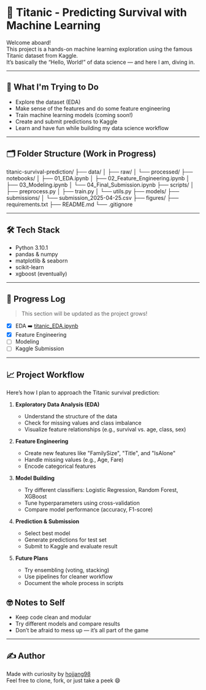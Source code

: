 # 🚢 Titanic - Predicting Survival with Machine Learning

Welcome aboard!  
This project is a hands-on machine learning exploration using the famous Titanic dataset from Kaggle.  
It’s basically the “Hello, World!” of data science — and here I am, diving in.

---

## 🎯 What I'm Trying to Do

- Explore the dataset (EDA)
- Make sense of the features and do some feature engineering
- Train machine learning models (coming soon!)
- Create and submit predictions to Kaggle
- Learn and have fun while building my data science workflow

---

## 🗂️ Folder Structure (Work in Progress)

titanic-survival-prediction/
├── data/
│   ├── raw/
│   └── processed/
├── notebooks/
│   ├── 01_EDA.ipynb
│   ├── 02_Feature_Engineering.ipynb
│   ├── 03_Modeling.ipynb
│   └── 04_Final_Submission.ipynb
├── scripts/
│   ├── preprocess.py
│   ├── train.py
│   └── utils.py
├── models/
├── submissions/
│   └── submission_2025-04-25.csv
├── figures/
├── requirements.txt
├── README.md
└── .gitignore


---

## 🛠️ Tech Stack

- Python 3.10.1
- pandas & numpy
- matplotlib & seaborn
- scikit-learn
- xgboost (eventually)

---

## 📝 Progress Log

> This section will be updated as the project grows!

- [x] EDA ➡️ [titanic_EDA.ipynb](./notebooks/titanic_EDA.ipynb)
- [x] Feature Engineering
- [ ] Modeling
- [ ] Kaggle Submission

---

## 📈 Project Workflow

Here’s how I plan to approach the Titanic survival prediction:

1. **Exploratory Data Analysis (EDA)**  
   - Understand the structure of the data  
   - Check for missing values and class imbalance  
   - Visualize feature relationships (e.g., survival vs. age, class, sex)

2. **Feature Engineering**  
   - Create new features like "FamilySize", "Title", and "IsAlone"  
   - Handle missing values (e.g., Age, Fare)  
   - Encode categorical features

3. **Model Building**  
   - Try different classifiers: Logistic Regression, Random Forest, XGBoost  
   - Tune hyperparameters using cross-validation  
   - Compare model performance (accuracy, F1-score)

4. **Prediction & Submission**  
   - Select best model  
   - Generate predictions for test set  
   - Submit to Kaggle and evaluate result

5. **Future Plans**  
   - Try ensembling (voting, stacking)  
   - Use pipelines for cleaner workflow  
   - Document the whole process in scripts


## 🤓 Notes to Self

- Keep code clean and modular
- Try different models and compare results
- Don’t be afraid to mess up — it’s all part of the game

---

## ✍️ Author

Made with curiosity by [hojjang98](https://github.com/hojjang98)  
Feel free to clone, fork, or just take a peek 😄